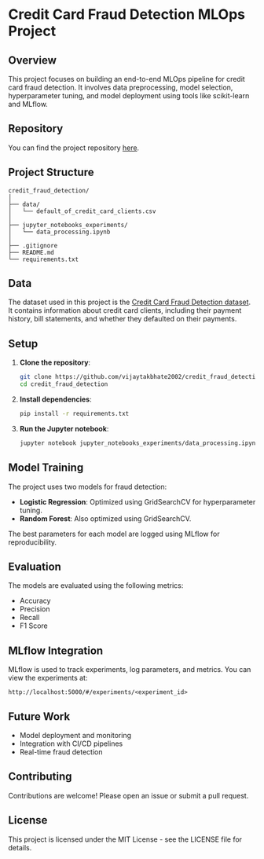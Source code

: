 # Credit Card Fraud Detection MLOps Project

## Overview
This project focuses on building an end-to-end MLOps pipeline for credit card fraud detection. It involves data preprocessing, model selection, hyperparameter tuning, and model deployment using tools like scikit-learn and MLflow.

## Repository
You can find the project repository [here](https://github.com/vijaytakbhate2002/credit_fraud_detection_project_with_mlflow_dagshub_dvc.git).

## Project Structure
```
credit_fraud_detection/
│
├── data/
│   └── default_of_credit_card_clients.csv
│
├── jupyter_notebooks_experiments/
│   └── data_processing.ipynb
│
├── .gitignore
├── README.md
└── requirements.txt
```

## Data
The dataset used in this project is the [Credit Card Fraud Detection dataset](https://archive.ics.uci.edu/dataset/350/default?utm_source=chatgpt.com). It contains information about credit card clients, including their payment history, bill statements, and whether they defaulted on their payments.

## Setup
1. **Clone the repository**:
   ```bash
   git clone https://github.com/vijaytakbhate2002/credit_fraud_detection_project_with_mlflow_dagshub_dvc.git
   cd credit_fraud_detection
   ```

2. **Install dependencies**:
   ```bash
   pip install -r requirements.txt
   ```

3. **Run the Jupyter notebook**:
   ```bash
   jupyter notebook jupyter_notebooks_experiments/data_processing.ipynb
   ```

## Model Training
The project uses two models for fraud detection:
- **Logistic Regression**: Optimized using GridSearchCV for hyperparameter tuning.
- **Random Forest**: Also optimized using GridSearchCV.

The best parameters for each model are logged using MLflow for reproducibility.

## Evaluation
The models are evaluated using the following metrics:
- Accuracy
- Precision
- Recall
- F1 Score

## MLflow Integration
MLflow is used to track experiments, log parameters, and metrics. You can view the experiments at:
```
http://localhost:5000/#/experiments/<experiment_id>
```

## Future Work
- Model deployment and monitoring
- Integration with CI/CD pipelines
- Real-time fraud detection

## Contributing
Contributions are welcome! Please open an issue or submit a pull request.

## License
This project is licensed under the MIT License - see the LICENSE file for details.
